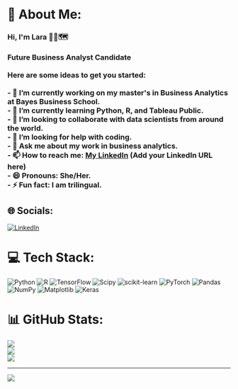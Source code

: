 # 💫 About Me:
### Hi, I'm Lara 👩‍💻🗺️<br><br> Future Business Analyst Candidate<br><br>Here are some ideas to get you started:<br><br>- 🔭 I’m currently working on my master's in Business Analytics at Bayes Business School.<br>- 🌱 I’m currently learning Python, R, and Tableau Public.<br>- 👯 I’m looking to collaborate with data scientists from around the world.<br>- 🤔 I’m looking for help with coding.<br>- 💬 Ask me about my work in business analytics.<br>- 📫 How to reach me: [My LinkedIn](#) (Add your LinkedIn URL here)<br>- 😄 Pronouns: She/Her.<br>- ⚡ Fun fact: I am trilingual.<br>


## 🌐 Socials:
[![LinkedIn](https://img.shields.io/badge/LinkedIn-%230077B5.svg?logo=linkedin&logoColor=white)](https://linkedin.com/in/https://www.linkedin.com/in/lara-denizoglu/) 

# 💻 Tech Stack:
![Python](https://img.shields.io/badge/python-3670A0?style=for-the-badge&logo=python&logoColor=ffdd54) ![R](https://img.shields.io/badge/r-%23276DC3.svg?style=for-the-badge&logo=r&logoColor=white) ![TensorFlow](https://img.shields.io/badge/TensorFlow-%23FF6F00.svg?style=for-the-badge&logo=TensorFlow&logoColor=white) ![Scipy](https://img.shields.io/badge/SciPy-%230C55A5.svg?style=for-the-badge&logo=scipy&logoColor=%white) ![scikit-learn](https://img.shields.io/badge/scikit--learn-%23F7931E.svg?style=for-the-badge&logo=scikit-learn&logoColor=white) ![PyTorch](https://img.shields.io/badge/PyTorch-%23EE4C2C.svg?style=for-the-badge&logo=PyTorch&logoColor=white) ![Pandas](https://img.shields.io/badge/pandas-%23150458.svg?style=for-the-badge&logo=pandas&logoColor=white) ![NumPy](https://img.shields.io/badge/numpy-%23013243.svg?style=for-the-badge&logo=numpy&logoColor=white) ![Matplotlib](https://img.shields.io/badge/Matplotlib-%23ffffff.svg?style=for-the-badge&logo=Matplotlib&logoColor=black) ![Keras](https://img.shields.io/badge/Keras-%23D00000.svg?style=for-the-badge&logo=Keras&logoColor=white)
# 📊 GitHub Stats:
![](https://github-readme-stats.vercel.app/api?username=laramld&theme=prussian&hide_border=false&include_all_commits=false&count_private=false)<br/>
![](https://github-readme-streak-stats.herokuapp.com/?user=laramld&theme=prussian&hide_border=false)<br/>
![](https://github-readme-stats.vercel.app/api/top-langs/?username=laramld&theme=prussian&hide_border=false&include_all_commits=false&count_private=false&layout=compact)

---
[![](https://visitcount.itsvg.in/api?id=laramld&icon=0&color=0)](https://visitcount.itsvg.in)

<!-- Proudly created with GPRM ( https://gprm.itsvg.in ) -->
